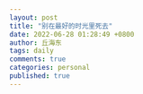 ```yaml
---
layout: post
title: "别在最好的时光里死去"
date: 2022-06-28 01:28:49 +0800
author: 丘海东 
tags: daily
comments: true
categories: personal
published: true
---
```

